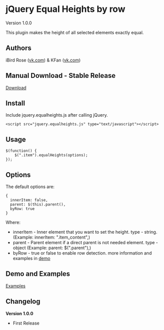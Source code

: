# jQuery Equal Heights by row
Version 1.0.0

This plugin makes the height of all selected elements exactly equal.

## Authors

iBird Rose ([vk.com](https://vk.com/iiibird)) & KFan ([vk.com](https://vk.com/gildarb))

## Manual Download - Stable Release
[Download](https://github.com/iiiBird/jQuery.equalHeights/releases)

## Install
Include jquery.equalheights.js after calling jQuery.
```
<script src="jquery.equalheights.js" type="text/javascript"></script>
```

## Usage
```
$(function() {
    $(".item").equalHeights(options);
});
```

## Options
The default options are:
```
{
  innerItem: false,
  parent: $(this).parent(),
  byRow: true
}

```
Where:
* innerItem - Inner element that you want to set the height. type - string. (Example: innerItem: ".item_content",)
* parent - Parent element if a direct parent is not needed element. type - object (Example: parent: $(".parent"),)
* byRow - true or false to enable row detection.
more information and examples in [demo](https://iiibird.github.io/jQuery.equalHeights/demo/)

## Demo and Examples
[Examples](https://iiibird.github.io/jQuery.equalHeights/demo/)

## Changelog

__Version 1.0.0__

* First Release
